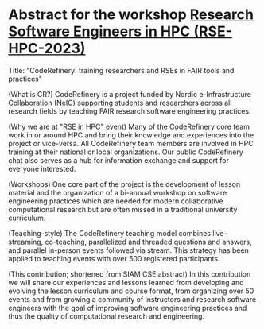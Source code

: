 # Abstract for the workshop [Research Software Engineers in HPC (RSE-HPC-2023)](https://us-rse.org/rse-hpc-2023/)

Title: "CodeRefinery: training researchers and RSEs in FAIR tools and practices"

(What is CR?)
CodeRefinery is a project funded by Nordic e-Infrastructure Collaboration (NeIC) supporting students and researchers across all research fields by teaching FAIR research software engineering practices.

(Why we are at "RSE in HPC" event)
Many of the CodeRefinery core team work in or around HPC and bring their knowledge and experiences into the project or vice-versa. All CodeRefinery team members are involved in HPC training at their national or local organizations. Our public CodeRefinery chat also serves as a hub for information exchange and support for everyone interested. 

(Workshops)
One core part of the project is the development of lesson material and the organization of a bi-annual workshop on software engineering practices which are needed for modern collaborative computational research but are often missed in a traditional university curriculum.

(Teaching-style)
The CodeRefinery teaching model combines live-streaming, co-teaching, parallelized and threaded questions and answers, and parallel in-person events followed via stream. This strategy has been applied to teaching events with over 500 registered participants. 

(This contribution; shortened from SIAM CSE abstract)
In this contribution we will share our experiences and lessons learned from developing and evolving the lesson curriculum and course format, from organizing over 50 events and from growing a community of instructors and research software engineers with the goal of improving software engineering practices and thus the quality of computational research and engineering.
